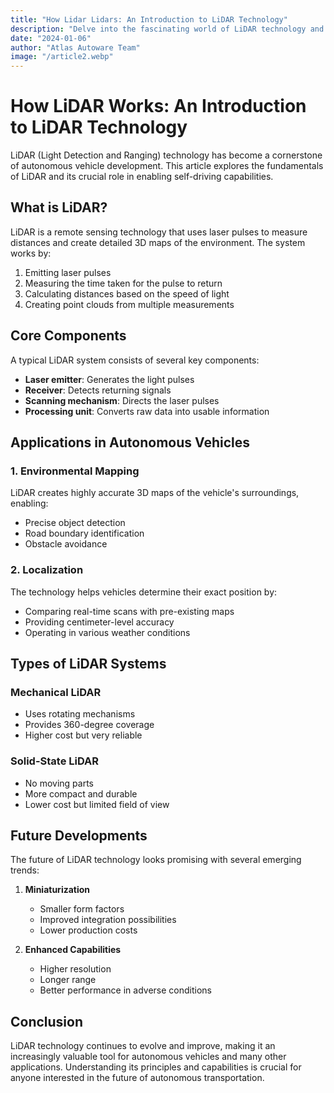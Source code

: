 ```yaml
---
title: "How Lidar Lidars: An Introduction to LiDAR Technology"
description: "Delve into the fascinating world of LiDAR technology and its applications in various fields, including autonomous driving."
date: "2024-01-06"
author: "Atlas Autoware Team"
image: "/article2.webp"
---
```


# How LiDAR Works: An Introduction to LiDAR Technology

LiDAR (Light Detection and Ranging) technology has become a cornerstone of autonomous vehicle development. This article explores the fundamentals of LiDAR and its crucial role in enabling self-driving capabilities.

## What is LiDAR?

LiDAR is a remote sensing technology that uses laser pulses to measure distances and create detailed 3D maps of the environment. The system works by:

1. Emitting laser pulses
2. Measuring the time taken for the pulse to return
3. Calculating distances based on the speed of light
4. Creating point clouds from multiple measurements

## Core Components

A typical LiDAR system consists of several key components:

- **Laser emitter**: Generates the light pulses
- **Receiver**: Detects returning signals
- **Scanning mechanism**: Directs the laser pulses
- **Processing unit**: Converts raw data into usable information

## Applications in Autonomous Vehicles

### 1. Environmental Mapping

LiDAR creates highly accurate 3D maps of the vehicle's surroundings, enabling:
- Precise object detection
- Road boundary identification
- Obstacle avoidance

### 2. Localization

The technology helps vehicles determine their exact position by:
- Comparing real-time scans with pre-existing maps
- Providing centimeter-level accuracy
- Operating in various weather conditions

## Types of LiDAR Systems

### Mechanical LiDAR
- Uses rotating mechanisms
- Provides 360-degree coverage
- Higher cost but very reliable

### Solid-State LiDAR
- No moving parts
- More compact and durable
- Lower cost but limited field of view

## Future Developments

The future of LiDAR technology looks promising with several emerging trends:

1. **Miniaturization**
   - Smaller form factors
   - Improved integration possibilities
   - Lower production costs

2. **Enhanced Capabilities**
   - Higher resolution
   - Longer range
   - Better performance in adverse conditions

## Conclusion

LiDAR technology continues to evolve and improve, making it an increasingly valuable tool for autonomous vehicles and many other applications. Understanding its principles and capabilities is crucial for anyone interested in the future of autonomous transportation.

